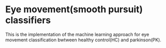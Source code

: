 # Eye movement(smooth pursuit) classifiers

This is the implementation of the machine learning approach for eye movement classification bwtween healthy control(HC) and parkinson(PK).



